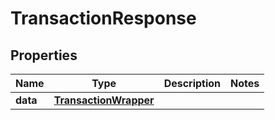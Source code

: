 # TransactionResponse

## Properties
Name | Type | Description | Notes
------------ | ------------- | ------------- | -------------
**data** | [**TransactionWrapper**](TransactionWrapper.md) |  | 


